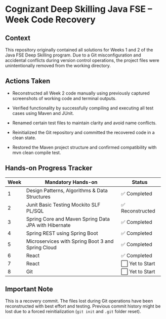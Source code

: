 # Cognizant Deep Skilling Java FSE – Week Code Recovery

## Context

This repository originally contained all solutions for Weeks 1 and 2 of the Java FSE Deep Skilling program. Due to a Git misconfiguration and accidental conflicts during version control operations, the project files were unintentionally removed from the working directory.

## Actions Taken

- Reconstructed all Week 2 code manually using previously captured screenshots of working code and terminal outputs.

- Verified functionality by successfully compiling and executing all test cases using Maven and JUnit.

- Renamed certain test files to maintain clarity and avoid name conflicts.

- Reinitialized the Git repository and committed the recovered code in a clean state.

- Restored the Maven project structure and confirmed compatibility with mvn clean compile test.

## Hands-on Progress Tracker

| Week | Mandatory Hands-on                                                      |     Status             |
|------|-------------------------------------------------------------------------|------------------------|
| 1    | Design Patterns, Algorithms & Data Structures                           | ✅ Completed           |
| 2    | Junit Basic Testing Mockito SLF PL/SQL                                  | ✅ Reconstructed       |
| 3    | Spring Core and Maven Spring Data JPA with Hibernate                    | ✅ Completed           |
| 4    | Spring REST using Spring Boot                                           | ✅ Completed           |
| 5    | Microservices with Spring Boot 3 and Spring Cloud                       | ✅ Completed           |
| 6    | React                                                                   | ✅ Completed           |
| 7    | React                                                                   | ⬜ Yet to Start        |
| 8    | Git                                                                     | ⬜ Yet to Start        |

## Important Note

This is a recovery commit. The files lost during Git operations have been reconstructed with best effort and testing. Previous commit history might be lost due to a forced reinitialization (`git init` and `.git` folder reset).
